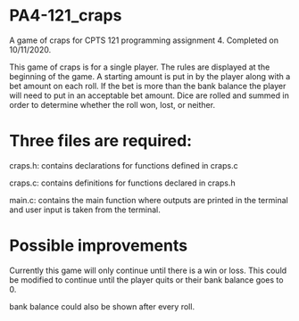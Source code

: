 # PA4-121_craps

A game of craps for CPTS 121 programming assignment 4. Completed on 10/11/2020.

This game of craps is for a single player. The rules are displayed at the beginning of the game. A starting amount is put in by the player along with a bet amount on each roll. If the bet is more than the bank balance the player will need to put in an acceptable bet amount.
Dice are rolled and summed in order to determine whether the roll won, lost, or neither.

# Three files are required:

craps.h: contains declarations for functions defined in craps.c

craps.c: contains definitions for functions declared in craps.h

main.c: contains the main function where outputs are printed in the terminal and user input is taken from the terminal.

# Possible improvements

Currently this game will only continue until there is a win or loss. This could be modified to continue until the player quits or their bank balance goes to 0.

bank balance could also be shown after every roll.
